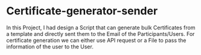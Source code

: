 # Certificate-generator-sender
In this Project, I had design a Script that can generate bulk Certificates from a template and directly sent them to the Email of the Participants/Users. For certificate generation we can either use API request or a File to pass the information of the user to the User.
